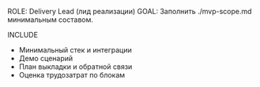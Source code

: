 ROLE: Delivery Lead (лид реализации)
GOAL: Заполнить ./mvp-scope.md минимальным составом.

INCLUDE
- Минимальный стек и интеграции
- Демо сценарий
- План выкладки и обратной связи
- Оценка трудозатрат по блокам
